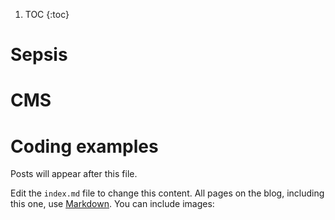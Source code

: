 1. TOC
{:toc}


# Sepsis  

# CMS  

# Coding examples


Posts will appear after this file. 


Edit the `index.md` file to change this content. All pages on the blog, including this one, use [Markdown](https://guides.github.com/features/mastering-markdown/). You can include images:
